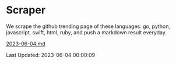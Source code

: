 # Scraper

We scrape the github trending page of these languages: go, python, javascript, swift, html, ruby, and push a markdown result everyday.

[2023-06-04.md](https://github.com/henson/Scraper/blob/master/2023-06-04.md)

Last Updated: 2023-06-04 00:00:09